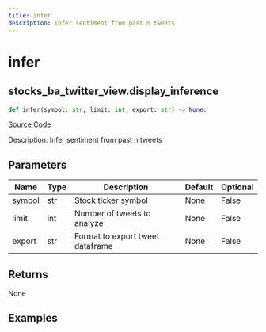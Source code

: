 ```yaml
---
title: infer
description: Infer sentiment from past n tweets
---
```

# infer

## stocks_ba_twitter_view.display_inference

```python
def infer(symbol: str, limit: int, export: str) -> None:
```
[Source Code](https://github.com/OpenBB-finance/OpenBBTerminal/tree/main/openbb_terminal/common/behavioural_analysis/twitter_view.py#L28)

Description: Infer sentiment from past n tweets

## Parameters

| Name | Type | Description | Default | Optional |
| ---- | ---- | ----------- | ------- | -------- |
| symbol | str | Stock ticker symbol | None | False |
| limit | int | Number of tweets to analyze | None | False |
| export | str | Format to export tweet dataframe | None | False |

## Returns

None

## Examples

